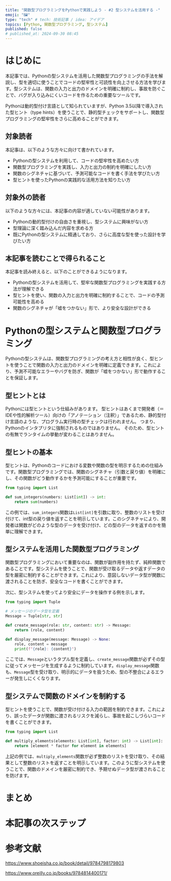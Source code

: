 ```yaml
---
title: "関数型プログラミングをPythonで実践しよう - #2 型システムを活用する -"
emoji: "🖼️"
type: "tech" # tech: 技術記事 / idea: アイデア
topics: [Python, 関数型プログラミング, 型システム]
published: false
# published_at: 2024-09-30 08:45
---
```



# はじめに

本記事では、Pythonの型システムを活用した関数型プログラミングの手法を解説し、型を適切に使うことでコードの堅牢性と可読性を向上させる方法を学びます。型システムは、関数の入力と出力のドメインを明確に制約し、事故を防ぐことで、バグが入り込みにくいコードを作るための重要なツールです。

Pythonは動的型付け言語として知られていますが、Python 3.5以降で導入された型ヒント（type hints）を使うことで、静的型チェックをサポートし、関数型プログラミングの堅牢性をさらに高めることができます。

## 対象読者

本記事は、以下のような方々に向けて書かれています。

- Pythonの型システムを利用して、コードの堅牢性を高めたい方
- 関数型プログラミングを実践し、入力と出力の制約を明確にしたい方
- 関数のシグネチャに基づいて、予測可能なコードを書く手法を学びたい方
- 型ヒントを使ったPythonの実践的な活用方法を知りたい方

## 対象外の読者

以下のような方々には、本記事の内容が適していない可能性があります。

- Pythonの動的型付けの自由さを重視し、型システムに興味がない方
- 型理論に深く踏み込んだ内容を求める方
- 既にPythonの型システムに精通しており、さらに高度な型を使った設計を学びたい方

## 本記事を読むことで得られること

本記事を読み終えると、以下のことができるようになります。

- Pythonの型システムを活用して、堅牢な関数型プログラミングを実践する方法が理解できる
- 型ヒントを使い、関数の入力と出力を明確に制約することで、コードの予測可能性を高める
- 関数のシグネチャが「嘘をつかない」形で、より安全な設計ができる


# Pythonの型システムと関数型プログラミング

Pythonの型システムは、関数型プログラミングの考え方と相性が良く、型ヒントを使うことで関数の入力と出力のドメインを明確に定義できます。これにより、予測不可能なエラーやバグを防ぎ、関数が「嘘をつかない」形で動作することを保証します。

## 型ヒントとは

Pythonには型ヒントという仕組みがあります。
型ヒントはあくまで開発者（＝IDEや性的解析ツール）向けの「アノテーション（注釈）」であるため、静的型付け言語のような、プログラム実行時の型チェックは行われません。
つまり、Pythonのインタプリタに強制されるものではありません。
そのため、型ヒントの有無でランタイムの挙動が変わることはありません。

## 型ヒントの基本

型ヒントは、Pythonのコードにおける変数や関数の型を明示するための仕組みです。関数型プログラミングでは、関数のシグネチャ（引数と戻り値）を明確にし、その関数がどう動作するかを予測可能にすることが重要です。

```python
from typing import List

def sum_integers(numbers: List[int]) -> int:
    return sum(numbers)
```

この例では、`sum_integers`関数は`List[int]`を引数に取り、整数のリストを受け付けて、int型の戻り値を返すことを明示しています。このシグネチャにより、開発者は関数がどのような型のデータを受け付け、どの型のデータを返すのかを簡単に理解できます。

## 型システムを活用した関数型プログラミング

関数型プログラミングにおいて重要なのは、関数が副作用を持たず、純粋関数であることです。型システムを使うことで、関数が受け取るデータや返すデータの型を厳密に制約することができます。これにより、意図しないデータ型が関数に渡されることを防ぎ、安全なコードを書くことができます。

次に、型システムを使ってより安全にデータを操作する例を示します。

```python
from typing import Tuple

# メッセージのデータ型を定義
Message = Tuple[str, str]

def create_message(role: str, content: str) -> Message:
    return (role, content)

def display_message(message: Message) -> None:
    role, content = message
    print(f"{role}: {content}")
```

ここでは、`Message`というタプル型を定義し、`create_message`関数が必ずその型に従ってメッセージを生成するように制約しています。`display_message`関数も、`Message`型を受け取り、明示的にデータを扱うため、型の不整合によるエラーが発生しにくくなります。

## 型システムで関数のドメインを制約する

型ヒントを使うことで、関数が受け付ける入力の範囲を制約できます。これにより、誤ったデータが関数に渡されるリスクを減らし、事故を起こしづらいコードを書くことができます。

```python
from typing import List

def multiply_elements(elements: List[int], factor: int) -> List[int]:
    return [element * factor for element in elements]
```

上記の例では、`multiply_elements`関数が必ず整数のリストを受け取り、その結果として整数のリストを返すことを明示しています。このように型システムを使うことで、関数のドメインを厳密に制約でき、予期せぬデータ型が渡されることを防げます。

# まとめ


# 本記事の次ステップ


# 参考文献

https://www.shoeisha.co.jp/book/detail/9784798179803

https://www.oreilly.co.jp/books/9784814400171/

